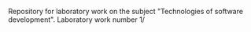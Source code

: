 Repository for laboratory work on the subject "Technologies of software development".
Laboratory work number 1/
